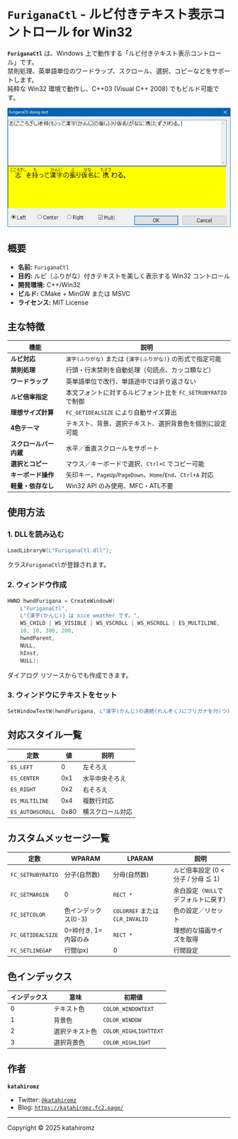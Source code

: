 ﻿# `FuriganaCtl` - ルビ付きテキスト表示コントロール for Win32

**`FuriganaCtl`** は、Windows 上で動作する「ルビ付きテキスト表示コントロール」です。  
禁則処理、英単語単位のワードラップ、スクロール、選択、コピーなどをサポートします。  
純粋な Win32 環境で動作し、C++03 (Visual C++ 2008) でもビルド可能です。

![スクリーンショット](img/screenshot.png "スクリーンショット")

## 概要

- **名前:** `FuriganaCtl`
- **目的:** ルビ（ふりがな）付きテキストを美しく表示する Win32 コントロール
- **開発環境:** C++/Win32
- **ビルド:** CMake + MinGW または MSVC
- **ライセンス:** MIT License

## 主な特徴

| 機能                   | 説明                                                          |
|------------------------|---------------------------------------------------------------|
| **ルビ対応**           | `漢字(ふりがな)` または `{漢字(ふりがな)}` の形式で指定可能   |
| **禁則処理**           | 行頭・行末禁則を自動処理（句読点、カッコ類など）              |
| **ワードラップ**       | 英単語単位で改行、単語途中では折り返さない                    |
| **ルビ倍率指定**       | 本文フォントに対するルビフォント比を `FC_SETRUBYRATIO` で制御 |
| **理想サイズ計算**     | `FC_GETIDEALSIZE` により自動サイズ算出                        |
| **4色テーマ**          | テキスト、背景、選択テキスト、選択背景色を個別に設定可能      |
| **スクロールバー内蔵** | 水平／垂直スクロールをサポート                                |
| **選択とコピー**       | マウス／キーボードで選択、`Ctrl+C` でコピー可能               |
| **キーボード操作**     | 矢印キー、`PageUp`/`PageDown`、`Home`/`End`、`Ctrl+A` 対応    |
| **軽量・依存なし**     | Win32 API のみ使用、MFC・ATL不要                              |

## 使用方法

### 1. DLLを読み込む

```cpp
LoadLibraryW(L"FuriganaCtl.dll");
```

クラス`FuriganaCtl`が登録されます。

### 2. ウィンドウ作成

```cpp
HWND hwndFurigana = CreateWindowW(
    L"FuriganaCtl",
    L"{漢字(かんじ)} は nice weather です。",
    WS_CHILD | WS_VISIBLE | WS_VSCROLL | WS_HSCROLL | ES_MULTILINE,
    10, 10, 300, 200,
    hwndParent,
    NULL,
    hInst,
    NULL);
```

ダイアログ リソースからでも作成できます。

### 3. ウィンドウにテキストをセット

```cpp
SetWindowTextW(hwndFurigana, L"漢字(かんじ)の連続(れんぞく)にフリガナを付(つ)けられます。");
```

## 対応スタイル一覧

| 定数              |    値 | 説明              |
| ----------------- | ----- | ----------------- |
| `ES_LEFT`         |     0 | 左そろえ          |
| `ES_CENTER`       |   0x1 | 水平中央そろえ    |
| `ES_RIGHT`        |   0x2 | 右そろえ          |
| `ES_MULTILINE`    |   0x4 | 複数行対応        |
| `ES_AUTOHSCROLL`  |  0x80 | 横スクロール対応  |

## カスタムメッセージ一覧

| 定数              | WPARAM               | LPARAM                          | 説明                                 |
| ----------------- | -------------------- | ------------------------------- | -------------------------------------|
| `FC_SETRUBYRATIO` | 分子(自然数)         | 分母(自然数)                    | ルビ倍率設定 (0 < 分子 / 分母 ≦ 1)  |
| `FC_SETMARGIN`    | 0                    | `RECT *`                        | 余白設定（`NULL`でデフォルトに戻す） |
| `FC_SETCOLOR`     | 色インデックス(0-3)  | `COLORREF` または `CLR_INVALID` | 色の設定／リセット                   |
| `FC_GETIDEALSIZE` | 0=枠付き, 1=内容のみ | `RECT *`                        | 理想的な描画サイズを取得             |
| `FC_SETLINEGAP`   | 行間(px)             | 0                               | 行間設定                             |

## 色インデックス

| インデックス | 意味           | 初期値                |
| ------------ | -------------- | --------------------- |
| 0            | テキスト色     | `COLOR_WINDOWTEXT`    |
| 1            | 背景色         | `COLOR_WINDOW`        |
| 2            | 選択テキスト色 | `COLOR_HIGHLIGHTTEXT` |
| 3            | 選択背景色     | `COLOR_HIGHLIGHT`     |

## 作者

**`katahiromz`**

* Twitter: [`@katahiromz`](https://twitter.com/katahiromz)
* Blog: [`https://katahiromz.fc2.page/`](https://katahiromz.fc2.page/)

---
Copyright &copy; 2025 katahiromz
